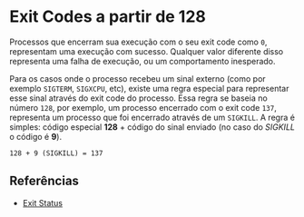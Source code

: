 # Exit Codes a partir de 128
Processos que encerram sua execução com o seu exit code como `0`, representam uma execução com sucesso.
Qualquer valor diferente disso representa uma falha de execução, ou um comportamento inesperado.

Para os casos onde o processo recebeu um sinal externo (como por exemplo `SIGTERM`, `SIGXCPU`, etc),
existe uma regra especial para representar esse sinal através do exit code do processo.
Essa regra se baseia no número `128`, por exemplo, um processo encerrado com o exit code `137`,
representa um processo que foi encerrado através de um `SIGKILL`.
A regra é simples: código especial **128** + código do sinal enviado (no caso do _SIGKILL_ o código é **9**).

`128 + 9 (SIGKILL) = 137`

## Referências
* [Exit Status](http://www.gnu.org/software/bash/manual/html_node/Exit-Status.html)
